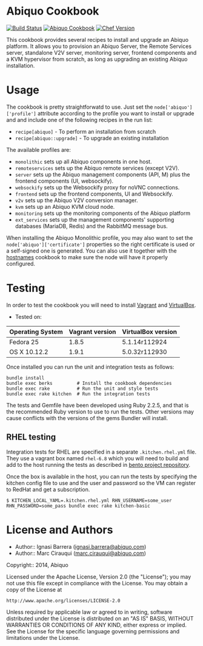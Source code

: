 Abiquo Cookbook
===============

[![Build Status](https://travis-ci.org/abiquo/abiquo-cookbook.svg?branch=master)](https://travis-ci.org/abiquo/abiquo-cookbook)
[![Abiquo Cookbook](http://img.shields.io/badge/cookbook-v0.11.0-blue.svg?style=flat)](https://supermarket.chef.io/cookbooks/abiquo)
[![Chef Version](http://img.shields.io/badge/chef-v12.16.42-orange.svg?style=flat)](https://www.chef.io)

This cookbook provides several recipes to install and upgrade an Abiquo platform.
It allows you to provision an Abiquo Server, the Remote Services server, standalone V2V
server, monitoring server, frontend components and a KVM hypervisor from scratch,
as long as upgrading an existing Abiquo installation.

# Usage

The cookbook is pretty straightforwatd to use. Just set the `node['abiquo']['profile']` attribute
according to the profile you want to install or upgrade and and include one of the following recipes
in the run list:

* `recipe[abiquo]` - To perform an installation from scratch
* `recipe[abiquo::upgrade]` - To upgrade an existing installation

The available profiles are: 

- `monolithic` sets up all Abiquo components in one host.
- `remoteservices` sets up the Abiquo remote services (except V2V).
- `server` sets up the Abiquo management components (API, M) plus the frontend components (UI, websockify).
- `websockify` sets up the Websockify proxy for noVNC connections.
- `frontend` sets up the frontend components, UI and Websockify.
- `v2v` sets up the Abiquo V2V conversion manager.
- `kvm` sets up an Abiquo KVM cloud node.
- `monitoring` sets up the monitoring components of the Abiquo platform
- `ext_services` sets up the management components' supporting databases (MariaDB, Redis) and the RabbitMQ message bus.

When installing the Abiquo Monolithic profile, you may also want to set the `node['abiquo']['certificate']`
properties so the right certificate is used or a self-signed one is generated. You can also use it together
with the [hostnames](http://community.opscode.com/cookbooks/hostnames) cookbook to make sure the node will have it properly configured.

# Testing

In order to test the cookbook you will need to install [Vagrant](https://www.vagrantup.com/) and [VirtualBox](https://www.virtualbox.org/). 

* Tested on:

| Operating System | Vagrant version | VirtualBox version |
|---|---|---|
| Fedora 25 |  1.8.5 | 5.1.14r112924 |
| OS X 10.12.2 | 1.9.1 | 5.0.32r112930 |

Once installed you can run the unit and integration tests as follows:

    bundle install
    bundle exec berks         # Install the cookbook dependencies
    bundle exec rake          # Run the unit and style tests
    bundle exec rake kitchen  # Run the integration tests

The tests and Gemfile have been developed using Ruby 2.2.5, and that is the recommended Ruby version to use to run the tests.
Other versions may cause conflicts with the versions of the gems Bundler will install.

## RHEL testing

Integration tests for RHEL are specified in a separate ```.kitchen.rhel.yml``` file. They use a vagrant box named ```rhel-6.8``` which you will need to build and add to the host running the tests as described in [bento project repository](https://github.com/chef/bento).

Once the box is available in the host, you can run the tests by specifying the kitchen config file to use and the user and password so the VM can register to RedHat and get a subscription.

```
$ KITCHEN_LOCAL_YAML=.kitchen.rhel.yml RHN_USERNAME=some_user RHN_PASSWORD=some_pass bundle exec rake kitchen-basic
```

# License and Authors

* Author:: Ignasi Barrera (ignasi.barrera@abiquo.com)
* Author:: Marc Cirauqui (marc.cirauqui@abiquo.com)

Copyright:: 2014, Abiquo

Licensed under the Apache License, Version 2.0 (the "License");
you may not use this file except in compliance with the License.
You may obtain a copy of the License at

    http://www.apache.org/licenses/LICENSE-2.0

Unless required by applicable law or agreed to in writing, software
distributed under the License is distributed on an "AS IS" BASIS,
WITHOUT WARRANTIES OR CONDITIONS OF ANY KIND, either express or implied.
See the License for the specific language governing permissions and
limitations under the License.
